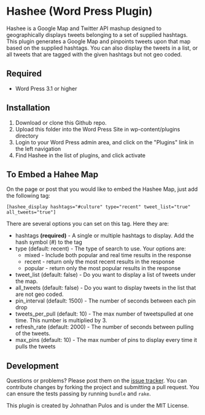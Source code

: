 # Hashee (Word Press Plugin)
Hashee is a Google Map and Twitter API mashup designed to geographically displays tweets belonging to a set of supplied hashtags.  This plugin generates a Google Map and pinpoints tweets upon that map based on the supplied hashtags.  You can also display the tweets in a list, or all tweets that are tagged with the given hashtags but not geo coded.
## Required
* Word Press 3.1 or higher
## Installation
1. Download or clone this Github repo.
2. Upload this folder into the Word Press Site in wp-content/plugins directory
3. Login to your Word Press admin area, and click on the "Plugins" link in the left navigation
4. Find Hashee in the list of plugins, and click activate
## To Embed a Hahee Map
On the page or post that you would like to embed the Hashee Map,  just add the following tag:

	[hashee_display hashtags="#culture" type="recent" tweet_list="true" all_tweets="true"]

There are several options you can set on this tag.  Here they are:

* hashtags __(required)__ - A single or multiple hashtags to display.  Add the hash symbol (#) to the tag
* type (default: recent) - The type of search to use. Your options are:
	* mixed - Include both popular and real time results in the response
	* recent - return only the most recent results in the response
	* popular - return only the most popular results in the response
* tweet_list (default: false) - Do you want to display a list of tweets under the map.
* all_tweets (default: false) - Do you want to display tweets in the list that are not geo coded.
* pin_interval (default: 1500) - The number of seconds between each pin drop
* tweets_per_pull (default: 10) - The max number of tweetspulled at one time.  This number is multiplied by 3.
* refresh_rate (default: 2000) - The number of seconds between pulling of the tweets.
* max_pins (default: 10) - The max number of pins to display every time it pulls the tweets
## Development
Questions or problems? Please post them on the [issue tracker](https://github.com/codemis/hashee_a_word_press_plugin/issues). You can contribute changes by forking the project and submitting a pull request. You can ensure the tests passing by running `bundle` and `rake`.

This plugin is created by Johnathan Pulos and is under the MIT License.